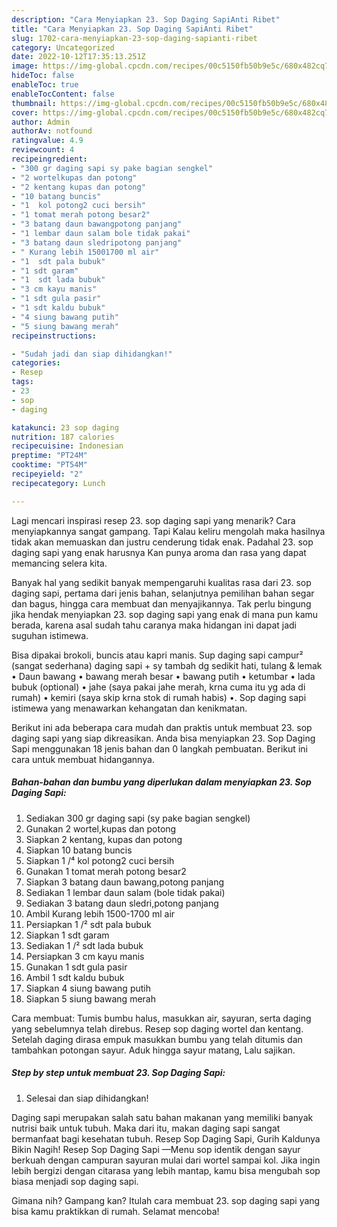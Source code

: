 ```yaml
---
description: "Cara Menyiapkan 23. Sop Daging SapiAnti Ribet"
title: "Cara Menyiapkan 23. Sop Daging SapiAnti Ribet"
slug: 1702-cara-menyiapkan-23-sop-daging-sapianti-ribet
category: Uncategorized
date: 2022-10-12T17:35:13.251Z
image: https://img-global.cpcdn.com/recipes/00c5150fb50b9e5c/680x482cq70/23-sop-daging-sapi-foto-resep-utama.jpg
hideToc: false
enableToc: true
enableTocContent: false
thumbnail: https://img-global.cpcdn.com/recipes/00c5150fb50b9e5c/680x482cq70/23-sop-daging-sapi-foto-resep-utama.jpg
cover: https://img-global.cpcdn.com/recipes/00c5150fb50b9e5c/680x482cq70/23-sop-daging-sapi-foto-resep-utama.jpg
author: Admin
authorAv: notfound
ratingvalue: 4.9
reviewcount: 4
recipeingredient:
- "300 gr daging sapi sy pake bagian sengkel"
- "2 wortelkupas dan potong"
- "2 kentang kupas dan potong"
- "10 batang buncis"
- "1  kol potong2 cuci bersih"
- "1 tomat merah potong besar2"
- "3 batang daun bawangpotong panjang"
- "1 lembar daun salam bole tidak pakai"
- "3 batang daun sledripotong panjang"
- " Kurang lebih 15001700 ml air"
- "1  sdt pala bubuk"
- "1 sdt garam"
- "1  sdt lada bubuk"
- "3 cm kayu manis"
- "1 sdt gula pasir"
- "1 sdt kaldu bubuk"
- "4 siung bawang putih"
- "5 siung bawang merah"
recipeinstructions:

- "Sudah jadi dan siap dihidangkan!"
categories:
- Resep
tags:
- 23
- sop
- daging

katakunci: 23 sop daging 
nutrition: 187 calories
recipecuisine: Indonesian
preptime: "PT24M"
cooktime: "PT54M"
recipeyield: "2"
recipecategory: Lunch

---
```



Lagi mencari inspirasi resep 23. sop daging sapi yang menarik? Cara menyiapkannya sangat gampang. Tapi Kalau keliru mengolah maka hasilnya tidak akan memuaskan dan justru cenderung tidak enak. Padahal 23. sop daging sapi yang enak harusnya Kan punya aroma dan rasa yang dapat memancing selera kita.


Banyak hal yang sedikit banyak mempengaruhi kualitas rasa dari 23. sop daging sapi, pertama dari jenis bahan, selanjutnya pemilihan bahan segar dan bagus, hingga cara membuat dan menyajikannya. Tak perlu bingung jika hendak menyiapkan 23. sop daging sapi yang enak di mana pun kamu berada, karena asal sudah tahu caranya maka hidangan ini dapat jadi suguhan istimewa.

Bisa dipakai brokoli, buncis atau kapri manis. Sup daging sapi campur² (sangat sederhana) daging sapi + sy tambah dg sedikit hati, tulang &amp; lemak • Daun bawang • bawang merah besar • bawang putih • ketumbar • lada bubuk (optional) • jahe (saya pakai jahe merah, krna cuma itu yg ada di rumah) • kemiri (saya skip krna stok di rumah habis) •. Sop daging sapi istimewa yang menawarkan kehangatan dan kenikmatan.


Berikut ini ada beberapa cara mudah dan praktis untuk membuat 23. sop daging sapi yang siap dikreasikan. Anda bisa menyiapkan 23. Sop Daging Sapi menggunakan 18 jenis bahan dan 0 langkah pembuatan. Berikut ini cara untuk membuat hidangannya.

<!--inarticleads1-->

##### Bahan-bahan dan bumbu yang diperlukan dalam menyiapkan 23. Sop Daging Sapi:

1. Sediakan 300 gr daging sapi (sy pake bagian sengkel)
1. Gunakan 2 wortel,kupas dan potong
1. Siapkan 2 kentang, kupas dan potong
1. Siapkan 10 batang buncis
1. Siapkan 1 /⁴ kol potong2 cuci bersih
1. Gunakan 1 tomat merah potong besar2
1. Siapkan 3 batang daun bawang,potong panjang
1. Sediakan 1 lembar daun salam (bole tidak pakai)
1. Sediakan 3 batang daun sledri,potong panjang
1. Ambil  Kurang lebih 1500-1700 ml air
1. Persiapkan 1 /² sdt pala bubuk
1. Siapkan 1 sdt garam
1. Sediakan 1 /² sdt lada bubuk
1. Persiapkan 3 cm kayu manis
1. Gunakan 1 sdt gula pasir
1. Ambil 1 sdt kaldu bubuk
1. Siapkan 4 siung bawang putih
1. Siapkan 5 siung bawang merah


Cara membuat: Tumis bumbu halus, masukkan air, sayuran, serta daging yang sebelumnya telah direbus. Resep sop daging wortel dan kentang. Setelah daging dirasa empuk masukkan bumbu yang telah ditumis dan tambahkan potongan sayur. Aduk hingga sayur matang, Lalu sajikan. 

<!--inarticleads2-->

##### Step by step untuk membuat 23. Sop Daging Sapi:


1. Selesai dan siap dihidangkan!

Daging sapi merupakan salah satu bahan makanan yang memiliki banyak nutrisi baik untuk tubuh. Maka dari itu, makan daging sapi sangat bermanfaat bagi kesehatan tubuh. Resep Sop Daging Sapi, Gurih Kaldunya Bikin Nagih! Resep Sop Daging Sapi —Menu sop identik dengan sayur berkuah dengan campuran sayuran mulai dari wortel sampai kol. Jika ingin lebih bergizi dengan citarasa yang lebih mantap, kamu bisa mengubah sop biasa menjadi sop daging sapi. 

Gimana nih? Gampang kan? Itulah cara membuat 23. sop daging sapi yang bisa kamu praktikkan di rumah. Selamat mencoba!
